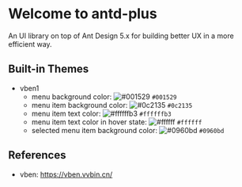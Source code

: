 # Welcome to antd-plus

An UI library on top of Ant Design 5.x for building better UX in a more efficient way.

## Built-in Themes

- vben1
  - menu background color: ![#001529](https://placehold.it/15/001529/001529) `#001529`
  - menu item background color: ![#0c2135](https://placehold.it/15/0c2135/0c2135) `#0c2135`
  - menu item text color: ![#ffffffb3](https://placehold.it/15/ffffffb3/ffffff) `#ffffffb3`
  - menu item text color in hover state: ![#ffffff](https://placehold.it/15/ffffff/ffffff) `#ffffff`
  - selected menu item background color: ![#0960bd](https://placehold.it/15/0960bd/0960bd) `#0960bd`

## References

- vben: <https://vben.vvbin.cn/>

<style>
  .color-sample {
    display:inline-block;
    margin-right: 5px;
    width:15px;
    height:15px;
    background: var(--color);
    border: solid 1px #000;
  }
</style>
